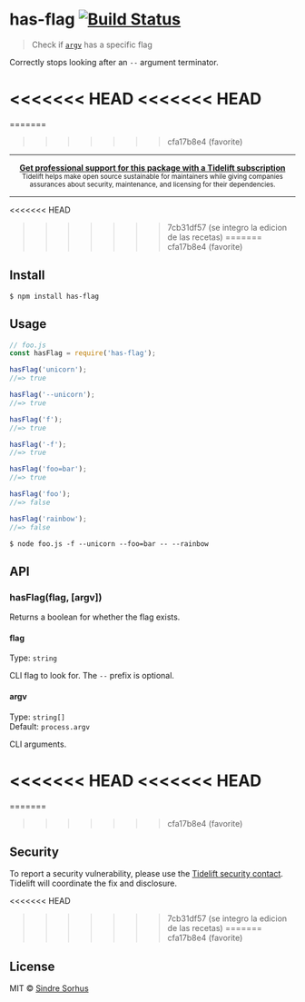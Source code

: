 # has-flag [![Build Status](https://travis-ci.org/sindresorhus/has-flag.svg?branch=master)](https://travis-ci.org/sindresorhus/has-flag)

> Check if [`argv`](https://nodejs.org/docs/latest/api/process.html#process_process_argv) has a specific flag

Correctly stops looking after an `--` argument terminator.

<<<<<<< HEAD
<<<<<<< HEAD
=======
=======
>>>>>>> cfa17b8e4 (favorite)
---

<div align="center">
	<b>
		<a href="https://tidelift.com/subscription/pkg/npm-has-flag?utm_source=npm-has-flag&utm_medium=referral&utm_campaign=readme">Get professional support for this package with a Tidelift subscription</a>
	</b>
	<br>
	<sub>
		Tidelift helps make open source sustainable for maintainers while giving companies<br>assurances about security, maintenance, and licensing for their dependencies.
	</sub>
</div>

---

<<<<<<< HEAD
>>>>>>> 7cb31df57 (se integro la edicion de las recetas)
=======
>>>>>>> cfa17b8e4 (favorite)

## Install

```
$ npm install has-flag
```


## Usage

```js
// foo.js
const hasFlag = require('has-flag');

hasFlag('unicorn');
//=> true

hasFlag('--unicorn');
//=> true

hasFlag('f');
//=> true

hasFlag('-f');
//=> true

hasFlag('foo=bar');
//=> true

hasFlag('foo');
//=> false

hasFlag('rainbow');
//=> false
```

```
$ node foo.js -f --unicorn --foo=bar -- --rainbow
```


## API

### hasFlag(flag, [argv])

Returns a boolean for whether the flag exists.

#### flag

Type: `string`

CLI flag to look for. The `--` prefix is optional.

#### argv

Type: `string[]`<br>
Default: `process.argv`

CLI arguments.


<<<<<<< HEAD
<<<<<<< HEAD
=======
=======
>>>>>>> cfa17b8e4 (favorite)
## Security

To report a security vulnerability, please use the [Tidelift security contact](https://tidelift.com/security). Tidelift will coordinate the fix and disclosure.


<<<<<<< HEAD
>>>>>>> 7cb31df57 (se integro la edicion de las recetas)
=======
>>>>>>> cfa17b8e4 (favorite)
## License

MIT © [Sindre Sorhus](https://sindresorhus.com)

